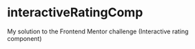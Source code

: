# interactiveRatingComp
My solution to the Frontend Mentor challenge (Interactive rating component)
